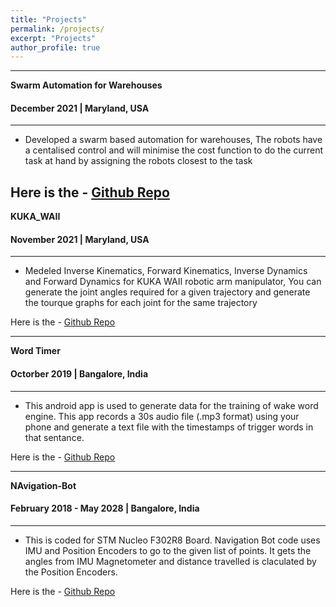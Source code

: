 ```yaml
---
title: "Projects"
permalink: /projects/
excerpt: "Projects"
author_profile: true
---
```


-----

**Swarm Automation for Warehouses**
#### December 2021 | Maryland, USA

-----
* Developed a swarm based automation for warehouses, The robots have a centalised control and will minimise the cost function to do the current task at hand by assigning the robots closest to the task <br>

Here is the - [Github Repo](https://github.com/Rishabh96M/Swarm-Automation-for-Warehouses)
-----

**KUKA_WAII**
#### November 2021 | Maryland, USA

-----
* Medeled Inverse Kinematics, Forward Kinematics, Inverse Dynamics and Forward Dynamics for KUKA WAII robotic arm manipulator, You can generate the joint angles required for a given trajectory and generate the tourque graphs for each joint for the same trajectory <br>

Here is the - [Github Repo](https://github.com/Rishabh96M/KUKA_WAII)

-----

**Word Timer**
#### Octorber 2019 | Bangalore, India

-----
* This android app is used to generate data for the training of wake word engine. This app records a 30s audio file (.mp3 format) using your phone and generate a text file with the timestamps of trigger words in that sentance.<br>

Here is the - [Github Repo](https://github.com/Rishabh96M/Word-Timer)

-----

**NAvigation-Bot**
#### February 2018 - May 2028 | Bangalore, India

-----
* This is coded for STM Nucleo F302R8 Board. Navigation Bot code uses IMU and Position Encoders to go to the given list of points. It gets the angles from IMU Magnetometer and distance travelled is claculated by the Position Encoders.<br>

Here is the - [Github Repo](https://github.com/Rishabh96M/Navigation-Bot)
